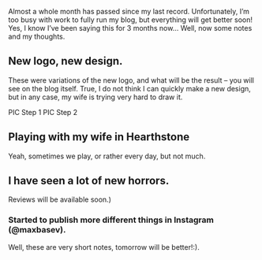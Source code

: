 Almost a whole month has passed since my last record. Unfortunately, I’m too busy with work to fully run my blog, but everything will get better soon!
Yes, I know I’ve been saying this for 3 months now…
Well, now some notes and my thoughts.

## New logo, new design.
These were variations of the new logo, and what will be the result – you will see on the blog itself. True, I do not think I can quickly make a new design, but in any case, my wife is trying very hard to draw it.

PIC
Step 1
PIC
Step 2

## Playing with my wife in Hearthstone
Yeah, sometimes we play, or rather every day, but not much.

## I have seen a lot of new horrors.
Reviews will be available soon.)

### Started to publish more different things in Instagram (@maxbasev).
Well, these are very short notes, tomorrow will be better!:).
